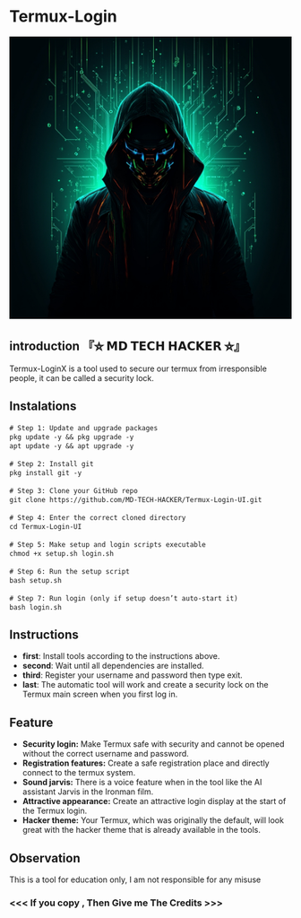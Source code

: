 # Termux-Login
![Termux-LoginX preview](Termux-LoginX.jpg)

## introduction 『⛥ 𝗠𝗗 𝗧𝗘𝗖𝗛 𝗛𝗔𝗖𝗞𝗘𝗥 ⛥』
Termux-LoginX is a tool used to secure our termux from irresponsible people, it can be called a security lock.

## Instalations
```
# Step 1: Update and upgrade packages
pkg update -y && pkg upgrade -y
apt update -y && apt upgrade -y

# Step 2: Install git
pkg install git -y

# Step 3: Clone your GitHub repo
git clone https://github.com/MD-TECH-HACKER/Termux-Login-UI.git

# Step 4: Enter the correct cloned directory
cd Termux-Login-UI

# Step 5: Make setup and login scripts executable
chmod +x setup.sh login.sh

# Step 6: Run the setup script
bash setup.sh

# Step 7: Run login (only if setup doesn’t auto-start it)
bash login.sh

```

## Instructions
- **first**: Install tools according to the instructions above.
- **second**: Wait until all dependencies are installed.
- **third**: Register your username and password then type exit.
- **last**: The automatic tool will work and create a security lock on the Termux main screen when you first log in.

## Feature
- **Security login:** Make Termux safe with security and cannot be opened without the correct username and password.
- **Registration features:** Create a safe registration place and directly connect to the termux system.
- **Sound jarvis:** There is a voice feature when in the tool like the AI assistant Jarvis in the Ironman film.
- **Attractive appearance:** Create an attractive login display at the start of the Termux login.
- **Hacker theme:** Your Termux, which was originally the default, will look great with the hacker theme that is already available in the tools.

## Observation
This is a tool for education only, I am not responsible for any misuse


### <<< If you copy , Then Give me The Credits >>>

